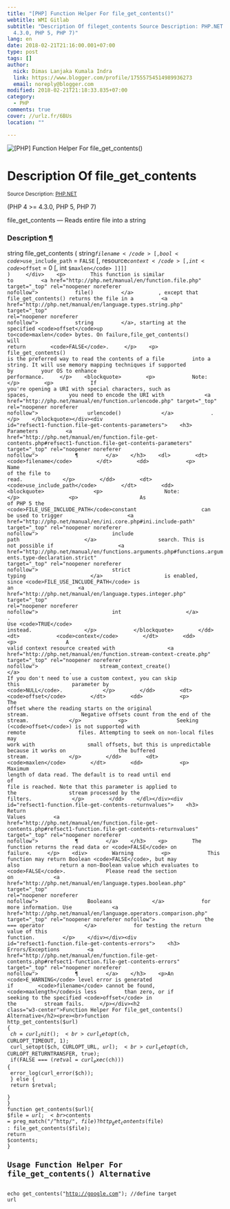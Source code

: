 ```yaml
---
title: "[PHP] Function Helper For file_get_contents()"
webtitle: WMI Gitlab
subtitle: "Description Of fileget_contents Source Description: PHP.NET (PHP 4 >=
  4.3.0, PHP 5, PHP 7)"
lang: en
date: 2018-02-21T21:16:00.001+07:00
type: post
tags: []
author:
  nick: Dimas Lanjaka Kumala Indra
  link: https://www.blogger.com/profile/17555754514989936273
  email: noreply@blogger.com
modified: 2018-02-21T21:18:33.835+07:00
category:
  - PHP
comments: true
cover: //urlz.fr/6BUs
location: ""

---
```


<img src="//urlz.fr/6BUs" title="[PHP] Function Helper For file_get_contents()"><div>    <h1>        Description Of file_get_contents     </h1><small class="w3-right">Source Description: <a href="//php.net/manual/en/function.file-get-contents.php" title="Description Of get_meta_tags" rel="nofollow noopener">PHP.NET</a></small>    <p>        (PHP 4 &gt;= 4.3.0, PHP 5, PHP 7)     </p>    <p>        file_get_contents — Reads entire file into a string     </p></div><div id="refsect1-function.file-get-contents-description">    <h3>        Description         <a href="http://php.net/manual/en/function.file-get-contents.php#refsect1-function.file-get-contents-description" target="_top" rel="noopener noreferer nofollow">            ¶         </a>    </h3>    <div>string file_get_contents ( string<code>$filename</code> [, bool<code>$use_include_path</code> = <code>FALSE</code> [, resource<code>$context</code> [, int <code>$offset</code> = 0 [, int        <code>$maxlen</code> ]]]] )     </div>    <p>        This function is similar to         <a href="http://php.net/manual/en/function.file.php" target="_top" rel="noopener noreferer nofollow">            file()         </a>        , except that file_get_contents() returns the file in a         <a href="http://php.net/manual/en/language.types.string.php" target="_top" rel="noopener noreferer nofollow">            string         </a>, starting at the specified <code>offset</code>up to<code>maxlen</code> bytes. On failure,file_get_contents() will return        <code>FALSE</code>.     </p>    <p>        file_get_contents() is the preferred way to read the contents of a file         into a string. It will use memory mapping techniques if supported by         your OS to enhance performance.     </p>    <blockquote>        <p>            Note:         </p>        <p>            If you're opening a URI with special characters, such as spaces,             you need to encode the URI with             <a href="http://php.net/manual/en/function.urlencode.php" target="_top" rel="noopener noreferer nofollow">                urlencode()             </a>            .         </p>    </blockquote></div><div id="refsect1-function.file-get-contents-parameters">    <h3>        Parameters         <a href="http://php.net/manual/en/function.file-get-contents.php#refsect1-function.file-get-contents-parameters" target="_top" rel="noopener noreferer nofollow">            ¶         </a>    </h3>    <dl>        <dt>            <code>filename</code>        </dt>        <dd>            <p>                Name of the file to read.             </p>        </dd>        <dt>            <code>use_include_path</code>        </dt>        <dd>            <blockquote>                <p>                    Note:                 </p>                <p>                    As of PHP 5 the <code>FILE_USE_INCLUDE_PATH</code>constant                     can be used to trigger                     <a href="http://php.net/manual/en/ini.core.php#ini.include-path" target="_top" rel="noopener noreferer nofollow">                        include path                     </a>                    search. This is not possible if                     <a href="http://php.net/manual/en/functions.arguments.php#functions.arguments.type-declaration.strict" target="_top" rel="noopener noreferer nofollow">                        strict typing                     </a>                    is enabled, since <code>FILE_USE_INCLUDE_PATH</code> is an                     <a href="http://php.net/manual/en/language.types.integer.php" target="_top" rel="noopener noreferer nofollow">                        int                     </a>                    . Use <code>TRUE</code> instead.                 </p>            </blockquote>        </dd>        <dt>            <code>context</code>        </dt>        <dd>            <p>                A valid context resource created with                 <a href="http://php.net/manual/en/function.stream-context-create.php" target="_top" rel="noopener noreferer nofollow">                    stream_context_create()                 </a>                . If you don't need to use a custom context, you can skip this                 parameter by <code>NULL</code>.             </p>        </dd>        <dt>            <code>offset</code>        </dt>        <dd>            <p>                The offset where the reading starts on the original stream.                 Negative offsets count from the end of the stream.             </p>            <p>                Seeking (<code>offset</code>) is not supported with remote                 files. Attempting to seek on non-local files may work with                 small offsets, but this is unpredictable because it works on                 the buffered stream.             </p>        </dd>        <dt>            <code>maxlen</code>        </dt>        <dd>            <p>                Maximum length of data read. The default is to read until end                 of file is reached. Note that this parameter is applied to the                 stream processed by the filters.             </p>        </dd>    </dl></div><div id="refsect1-function.file-get-contents-returnvalues">    <h3>        Return Values         <a href="http://php.net/manual/en/function.file-get-contents.php#refsect1-function.file-get-contents-returnvalues" target="_top" rel="noopener noreferer nofollow">            ¶         </a>    </h3>    <p>        The function returns the read data or <code>FALSE</code> on failure.     </p>    <div>        Warning         <p>            This function may return Boolean <code>FALSE</code>, but may also             return a non-Boolean value which evaluates to <code>FALSE</code>.             Please read the section on             <a href="http://php.net/manual/en/language.types.boolean.php" target="_top" rel="noopener noreferer nofollow">                Booleans             </a>            for more information. Use             <a href="http://php.net/manual/en/language.operators.comparison.php" target="_top" rel="noopener noreferer nofollow">                the === operator             </a>            for testing the return value of this function.         </p>    </div></div><div id="refsect1-function.file-get-contents-errors">    <h3>        Errors/Exceptions         <a href="http://php.net/manual/en/function.file-get-contents.php#refsect1-function.file-get-contents-errors" target="_top" rel="noopener noreferer nofollow">            ¶         </a>    </h3>    <p>An <code>E_WARNING</code> level error is generated if        <code>filename</code> cannot be found, <code>maxlength</code>is less         than zero, or if seeking to the specified <code>offset</code> in the         stream fails.     </p></div><h2 class="w3-center">Function Helper For file_get_contents() Alternative</h2><pre><br>function http_get_contents($url)<br>{<br>  $ch = curl_init();<br>  curl_setopt($ch, CURLOPT_TIMEOUT, 1);<br>  curl_setopt($ch, CURLOPT_URL, $url);<br>  curl_setopt($ch, CURLOPT_RETURNTRANSFER, true);<br>  if(FALSE === ($retval = curl_exec($ch))) {<br>    error_log(curl_error($ch));<br>  } else {<br>    return $retval;<br>  }<br>}<br>function get_contents($url){<br>$file = $url;<br>$contents = preg_match("/^http/", $file) ? http_get_contents($file) : file_get_contents($file);<br>return $contents;<br>}<br></pre><h2 class="w3-center">Usage Function Helper For file_get_contents() Alternative</h2><pre><br>echo get_contents("http://google.com"); //define target url<br></pre>